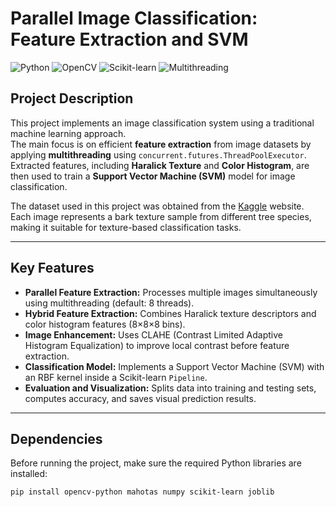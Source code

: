 # Parallel Image Classification: Feature Extraction and SVM

![Python](https://img.shields.io/badge/Python-3.x-blue.svg)
![OpenCV](https://img.shields.io/badge/Library-OpenCV-red.svg)
![Scikit-learn](https://img.shields.io/badge/Library-Scikit--learn-orange.svg)
![Multithreading](https://img.shields.io/badge/Parallelism-Multithreading-green.svg)

## Project Description

This project implements an image classification system using a traditional machine learning approach.  
The main focus is on efficient **feature extraction** from image datasets by applying **multithreading** using `concurrent.futures.ThreadPoolExecutor`.  
Extracted features, including **Haralick Texture** and **Color Histogram**, are then used to train a **Support Vector Machine (SVM)** model for image classification.

The dataset used in this project was obtained from the [Kaggle](https://www.kaggle.com/) website.  
Each image represents a bark texture sample from different tree species, making it suitable for texture-based classification tasks.

---

## Key Features

- **Parallel Feature Extraction:** Processes multiple images simultaneously using multithreading (default: 8 threads).  
- **Hybrid Feature Extraction:** Combines Haralick texture descriptors and color histogram features (8×8×8 bins).  
- **Image Enhancement:** Uses CLAHE (Contrast Limited Adaptive Histogram Equalization) to improve local contrast before feature extraction.  
- **Classification Model:** Implements a Support Vector Machine (SVM) with an RBF kernel inside a Scikit-learn `Pipeline`.  
- **Evaluation and Visualization:** Splits data into training and testing sets, computes accuracy, and saves visual prediction results.

---

## Dependencies

Before running the project, make sure the required Python libraries are installed:

```bash
pip install opencv-python mahotas numpy scikit-learn joblib

